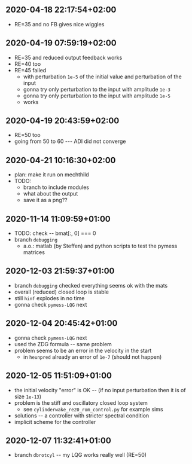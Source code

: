 
## 2020-04-18 22:17:54+02:00

 * RE=35 and no FB gives nice wiggles

## 2020-04-19 07:59:19+02:00

 * RE=35 and reduced output feedback works
 * RE=40 too
 * RE=45 failed 
   * with perturbation `1e-5` of the initial value and perturbation of the input
   * gonna try only perturbation to the input with amplitude `1e-3`
   * gonna try only perturbation to the input with amplitude `1e-5`
   * works

## 2020-04-19 20:43:59+02:00

 * RE=50 too
 * going from 50 to 60 --- ADI did not converge

## 2020-04-21 10:16:30+02:00

 * plan: make it run on mechthild
 * TODO:
   * branch to include modules
   * what about the output
   * save it as a png??

## 2020-11-14 11:09:59+01:00

 * TODO: check -- bmat[:, 0] === 0 
 * branch `debugging`
   * a.o.: matlab (by Steffen) and python scripts to test the pymess matrices
## 2020-12-03 21:59:37+01:00

 * branch `debugging` checked everything seems ok with the mats
 * overall (reduced) closed loop is stable
 * still `hinf` explodes in no time
 * gonna check `pymess-LQG` next

## 2020-12-04 20:45:42+01:00

 * gonna check `pymess-LQG` next
 * used the ZDG formula -- same problem 
 * problem seems to be an error in the velocity in the start
   * in `heunpred` already an error of `1e-7` (should not happen)

## 2020-12-05 11:51:09+01:00

 * the initial velocity "error" is OK -- (if no input perturbation then it is of
   size `1e-13`)
 * problem is the stiff and oscillatory closed loop system 
   * see `cylinderwake_re20_rom_control.py` for example sims
 * solutions -- a controller with stricter spectral condition
 * implicit scheme for the controller

## 2020-12-07 11:32:41+01:00

 * branch `dbrotcyl` -- my LQG works really well (RE=50)


